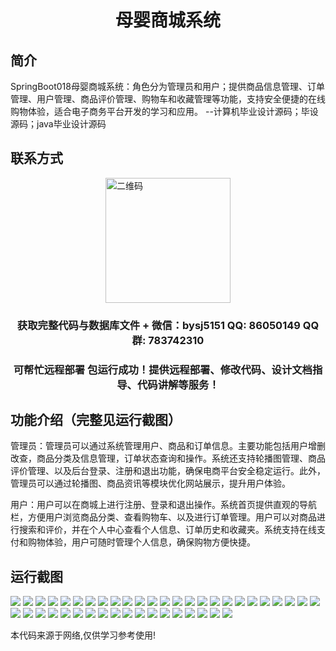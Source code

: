 <p><h1 align="center">母婴商城系统</h1></p>

## 简介
SpringBoot018母婴商城系统：角色分为管理员和用户；提供商品信息管理、订单管理、用户管理、商品评价管理、购物车和收藏管理等功能，支持安全便捷的在线购物体验，适合电子商务平台开发的学习和应用。    --计算机毕业设计源码；毕设源码；java毕业设计源码


## 联系方式
<img src="https://bs-1329754181.cos.ap-shanghai.myqcloud.com/wx.jpg" alt="二维码" style="display: block; margin: 0 auto;" width="200px">
<p><h3 align="center">获取完整代码与数据库文件 + 微信：bysj5151 QQ: 86050149 QQ群: 783742310</h3></p>
<p><h3 align="center">可帮忙远程部署 包运行成功！提供远程部署、修改代码、设计文档指导、代码讲解等服务！</h3></p>

## 功能介绍（完整见运行截图）
管理员：管理员可以通过系统管理用户、商品和订单信息。主要功能包括用户增删改查，商品分类及信息管理，订单状态查询和操作。系统还支持轮播图管理、商品评价管理、以及后台登录、注册和退出功能，确保电商平台安全稳定运行。此外，管理员可以通过轮播图、商品资讯等模块优化网站展示，提升用户体验。

用户：用户可以在商城上进行注册、登录和退出操作。系统首页提供直观的导航栏，方便用户浏览商品分类、查看购物车、以及进行订单管理。用户可以对商品进行搜索和评价，并在个人中心查看个人信息、订单历史和收藏夹。系统支持在线支付和购物体验，用户可随时管理个人信息，确保购物方便快捷。


## 运行截图
![](https://bs-1329754181.cos.ap-shanghai.myqcloud.com/spring/MotherBabyMallSystem/img/001.jpg)
![](https://bs-1329754181.cos.ap-shanghai.myqcloud.com/spring/MotherBabyMallSystem/img/002.jpg)
![](https://bs-1329754181.cos.ap-shanghai.myqcloud.com/spring/MotherBabyMallSystem/img/003.jpg)
![](https://bs-1329754181.cos.ap-shanghai.myqcloud.com/spring/MotherBabyMallSystem/img/004.jpg)
![](https://bs-1329754181.cos.ap-shanghai.myqcloud.com/spring/MotherBabyMallSystem/img/005.jpg)
![](https://bs-1329754181.cos.ap-shanghai.myqcloud.com/spring/MotherBabyMallSystem/img/006.jpg)
![](https://bs-1329754181.cos.ap-shanghai.myqcloud.com/spring/MotherBabyMallSystem/img/007.jpg)
![](https://bs-1329754181.cos.ap-shanghai.myqcloud.com/spring/MotherBabyMallSystem/img/008.jpg)
![](https://bs-1329754181.cos.ap-shanghai.myqcloud.com/spring/MotherBabyMallSystem/img/009.jpg)
![](https://bs-1329754181.cos.ap-shanghai.myqcloud.com/spring/MotherBabyMallSystem/img/010.jpg)
![](https://bs-1329754181.cos.ap-shanghai.myqcloud.com/spring/MotherBabyMallSystem/img/011.jpg)
![](https://bs-1329754181.cos.ap-shanghai.myqcloud.com/spring/MotherBabyMallSystem/img/012.jpg)
![](https://bs-1329754181.cos.ap-shanghai.myqcloud.com/spring/MotherBabyMallSystem/img/013.jpg)
![](https://bs-1329754181.cos.ap-shanghai.myqcloud.com/spring/MotherBabyMallSystem/img/014.jpg)
![](https://bs-1329754181.cos.ap-shanghai.myqcloud.com/spring/MotherBabyMallSystem/img/015.jpg)
![](https://bs-1329754181.cos.ap-shanghai.myqcloud.com/spring/MotherBabyMallSystem/img/016.jpg)
![](https://bs-1329754181.cos.ap-shanghai.myqcloud.com/spring/MotherBabyMallSystem/img/017.jpg)
![](https://bs-1329754181.cos.ap-shanghai.myqcloud.com/spring/MotherBabyMallSystem/img/018.jpg)
![](https://bs-1329754181.cos.ap-shanghai.myqcloud.com/spring/MotherBabyMallSystem/img/019.jpg)
![](https://bs-1329754181.cos.ap-shanghai.myqcloud.com/spring/MotherBabyMallSystem/img/020.jpg)
![](https://bs-1329754181.cos.ap-shanghai.myqcloud.com/spring/MotherBabyMallSystem/img/021.jpg)
![](https://bs-1329754181.cos.ap-shanghai.myqcloud.com/spring/MotherBabyMallSystem/img/022.jpg)
![](https://bs-1329754181.cos.ap-shanghai.myqcloud.com/spring/MotherBabyMallSystem/img/023.jpg)
![](https://bs-1329754181.cos.ap-shanghai.myqcloud.com/spring/MotherBabyMallSystem/img/024.jpg)
![](https://bs-1329754181.cos.ap-shanghai.myqcloud.com/spring/MotherBabyMallSystem/img/025.jpg)
![](https://bs-1329754181.cos.ap-shanghai.myqcloud.com/spring/MotherBabyMallSystem/img/026.jpg)
![](https://bs-1329754181.cos.ap-shanghai.myqcloud.com/spring/MotherBabyMallSystem/img/027.jpg)
![](https://bs-1329754181.cos.ap-shanghai.myqcloud.com/spring/MotherBabyMallSystem/img/028.jpg)
![](https://bs-1329754181.cos.ap-shanghai.myqcloud.com/spring/MotherBabyMallSystem/img/029.jpg)
![](https://bs-1329754181.cos.ap-shanghai.myqcloud.com/spring/MotherBabyMallSystem/img/030.jpg)
![](https://bs-1329754181.cos.ap-shanghai.myqcloud.com/spring/MotherBabyMallSystem/img/031.jpg)
![](https://bs-1329754181.cos.ap-shanghai.myqcloud.com/spring/MotherBabyMallSystem/img/032.jpg)
![](https://bs-1329754181.cos.ap-shanghai.myqcloud.com/spring/MotherBabyMallSystem/img/033.jpg)
![](https://bs-1329754181.cos.ap-shanghai.myqcloud.com/spring/MotherBabyMallSystem/img/034.jpg)
![](https://bs-1329754181.cos.ap-shanghai.myqcloud.com/spring/MotherBabyMallSystem/img/035.jpg)
![](https://bs-1329754181.cos.ap-shanghai.myqcloud.com/spring/MotherBabyMallSystem/img/036.jpg)
![](https://bs-1329754181.cos.ap-shanghai.myqcloud.com/spring/MotherBabyMallSystem/img/037.jpg)
![](https://bs-1329754181.cos.ap-shanghai.myqcloud.com/spring/MotherBabyMallSystem/img/038.jpg)
![](https://bs-1329754181.cos.ap-shanghai.myqcloud.com/spring/MotherBabyMallSystem/img/039.jpg)
![](https://bs-1329754181.cos.ap-shanghai.myqcloud.com/spring/MotherBabyMallSystem/img/040.jpg)
![](https://bs-1329754181.cos.ap-shanghai.myqcloud.com/spring/MotherBabyMallSystem/img/041.jpg)
![](https://bs-1329754181.cos.ap-shanghai.myqcloud.com/spring/MotherBabyMallSystem/img/042.jpg)
![](https://bs-1329754181.cos.ap-shanghai.myqcloud.com/spring/MotherBabyMallSystem/img/043.jpg)

<p>本代码来源于网络,仅供学习参考使用!</p>
